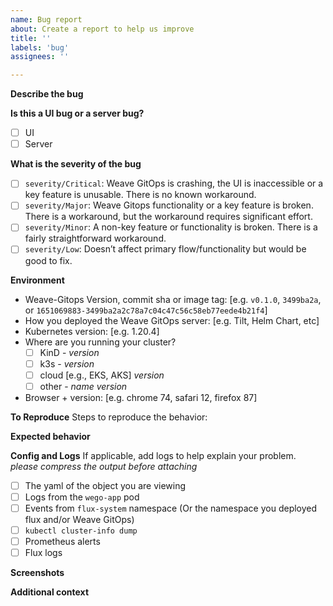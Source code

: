 ```yaml
---
name: Bug report
about: Create a report to help us improve
title: ''
labels: 'bug'
assignees: ''

---
```


<!--
ATTENTION WEAVEWORKS EMPLOYEES!!
If you are NOT using kind/some other cluster of your own,
check out the extra docs for submitting bug reports here:
https://github.com/weaveworks/weave-gitops-clusters/blob/main/gke-cluster/README.md#reporting-bugs-found-the-gke-cluster

Please read them :pray:
-->

**Describe the bug**
<!--
A clear and concise description of what the bug is.
-->

**Is this a UI bug or a server bug?**
- [ ] UI
- [ ] Server

**What is the severity of the bug**
<!--
Please select a label for this ticket indicating the severity of this bug.
A maintainer will add the label to the issue, taking your suggestion into account.
-->

- [ ] `severity/Critical`: Weave GitOps is crashing, the UI is inaccessible or a key feature is unusable. There is no known workaround.
- [ ] `severity/Major`: Weave Gitops functionality or a key feature is broken. There is a workaround, but the workaround requires significant effort.
- [ ] `severity/Minor`: A non-key feature or functionality is broken. There is a fairly straightforward workaround.
- [ ] `severity/Low`: Doesn’t affect primary flow/functionality but would be good to fix.

**Environment**
 - Weave-Gitops Version, commit sha or image tag: [e.g. `v0.1.0`, `3499ba2a`, or `1651069883-3499ba2a2c78a7c04c47c56c58eb77eede4b21f4`]
 - How you deployed the Weave GitOps server: [e.g. Tilt, Helm Chart, etc]
 - Kubernetes version:  [e.g. 1.20.4]
 - Where are you running your cluster?
    - [ ] KinD - _version_
    - [ ] k3s - _version_
    - [ ] cloud [e.g., EKS, AKS]  _version_
    - [ ] other - _name_ _version_
 - Browser + version: [e.g. chrome 74, safari 12, firefox 87]

**To Reproduce**
Steps to reproduce the behavior:
<!--
Eg:
1. Go to '...'
2. Click on '....'
3. Scroll down to '....'
4. See error
-->

**Expected behavior**
<!--
A clear and concise description of what you expected to happen.
-->

**Config and Logs**
If applicable, add logs to help explain your problem. _please compress the output before attaching_
- [ ] The yaml of the object you are viewing
- [ ] Logs from the `wego-app` pod
- [ ] Events from `flux-system` namespace (Or the namespace you deployed flux and/or Weave GitOps)
- [ ] `kubectl cluster-info dump`
- [ ] Prometheus alerts
- [ ] Flux logs

**Screenshots**
<!--
If applicable, add screenshots to help explain your problem.
-->

**Additional context**
<!--
Add any other context about the problem here.
-->
